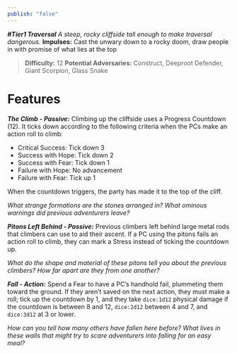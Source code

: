 ```yaml
---
publish: "false"
---
```

***#Tier1 Traversal***
*A steep, rocky cliffside tall enough to make traversal dangerous.*
**Impulses:** Cast the unwary down to a rocky doom, draw people in with promise of what lies at the top

> **Difficulty:** 12
> **Potential Adversaries:** Construct, Deeproot Defender, Giant Scorpion, Glass Snake

# Features

***The Climb - Passive:*** Climbing up the cliffside uses a Progress Countdown (12). It ticks down according to the following criteria when the PCs make an action roll to climb:

  - Critical Success: Tick down 3
  - Success with Hope: Tick down 2
  - Success with Fear: Tick down 1
  - Failure with Hope: No advancement
  - Failure with Fear: Tick up 1

  When the countdown triggers, the party has made it to the top of the cliff.

  *What strange formations are the stones arranged in? What ominous warnings did previous adventurers leave?*

***Pitons Left Behind - Passive:*** Previous climbers left behind large metal rods that climbers can use to aid their ascent. If a PC using the pitons fails an action roll to climb, they can mark a Stress instead of ticking the countdown up.

  *What do the shape and material of these pitons tell you about the previous climbers? How far apart are they from one another?*

***Fall - Action:*** Spend a Fear to have a PC’s handhold fail, plummeting them toward the ground. If they aren’t saved on the next action, they must make a roll; tick up the countdown by 1, and they take `dice:1d12` physical damage if the countdown is between 8 and 12, `dice:2d12` between 4 and 7, and `dice:3d12` at 3 or lower.

  *How can you tell how many others have fallen here before? What lives in these walls that might try to scare adventurers into falling for an easy meal?*
